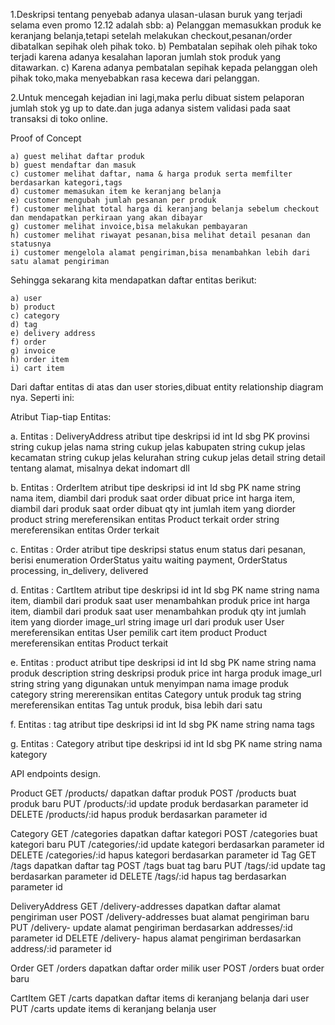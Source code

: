 ﻿1.Deskripsi tentang penyebab adanya ulasan-ulasan buruk yang terjadi selama even promo 12.12 adalah sbb:
    a) Pelanggan memasukkan produk ke keranjang belanja,tetapi setelah melakukan checkout,pesanan/order dibatalkan sepihak oleh pihak toko.
    b) Pembatalan sepihak oleh pihak toko terjadi karena adanya kesalahan laporan jumlah stok produk yang ditawarkan.
    c) Karena adanya pembatalan sepihak kepada pelanggan oleh pihak toko,maka menyebabkan rasa kecewa dari pelanggan.
	
2.Untuk mencegah kejadian ini lagi,maka perlu dibuat sistem pelaporan jumlah stok yg up to date.dan juga adanya sistem validasi pada saat transaksi di toko online.
 

Proof of Concept

    a) guest melihat daftar produk
    b) guest mendaftar dan masuk
    c) customer melihat daftar, nama & harga produk serta memfilter berdasarkan kategori,tags
    d) customer memasukan item ke keranjang belanja
    e) customer mengubah jumlah pesanan per produk
    f) customer melihat total harga di keranjang belanja sebelum checkout dan mendapatkan perkiraan yang akan dibayar
    g) customer melihat invoice,bisa melakukan pembayaran
    h) customer melihat riwayat pesanan,bisa melihat detail pesanan dan statusnya
    i) customer mengelola alamat pengiriman,bisa menambahkan lebih dari satu alamat pengiriman

Sehingga sekarang kita mendapatkan daftar entitas berikut:

    a) user
    b) product
    c) category
    d) tag
    e) delivery address
    f) order
    g) invoice
    h) order item
    i) cart item

Dari daftar entitas di atas dan user stories,dibuat entity relationship
diagram nya. Seperti ini:






















Atribut Tiap-tiap Entitas:


a. Entitas : DeliveryAddress
atribut
tipe
deskripsi
id
int
Id sbg PK
provinsi
string
cukup jelas
nama
string
cukup jelas
kabupaten
string
cukup jelas
kecamatan
string
cukup jelas
kelurahan
string
cukup jelas
detail
string
detail tentang alamat, misalnya dekat indomart dll


b. Entitas : OrderItem
atribut
tipe
deskripsi
id
int
Id sbg PK
name
string
nama item, diambil dari produk saat order dibuat
price
int
harga item, diambil dari produk saat order dibuat
qty
int
jumlah item yang diorder
product
string
mereferensikan entitas Product terkait
order
string
mereferensikan entitas Order terkait


c. Entitas : Order
atribut
tipe
deskripsi
status
enum
status dari pesanan, berisi enumeration OrderStatus yaitu waiting payment,
OrderStatus processing, in_delivery, delivered



d. Entitas : CartItem
atribut
tipe
deskripsi
id
int
Id sbg PK
name
string
nama item, diambil dari produk saat user menambahkan produk
price
int
harga item, diambil dari produk saat user menambahkan produk
qty
int
jumlah item yang diorder
image_url
string
image url dari produk
user
User
mereferensikan entitas User pemilik cart item
product
Product
mereferensikan entitas Product terkait




e. Entitas : product
atribut
tipe
deskripsi
id
int
Id sbg PK
name
string
nama produk
description
string
deskripsi produk
price
int
harga produk
image_url
string
string yang digunakan untuk menyimpan nama image produk
category
string
mererensikan entitas Category untuk produk
tag
string
mereferensikan entitas Tag untuk produk, bisa lebih dari satu


f. Entitas : tag
atribut
tipe
deskripsi
id
int
Id sbg PK
name
string
nama tags


g. Entitas : Category
atribut
tipe
deskripsi
id
int
Id sbg PK
name
string
nama kategory



API endpoints design.

Product 		GET /products/ dapatkan daftar produk
			POST /products buat produk baru
			PUT /products/:id update produk berdasarkan parameter id
			DELETE /products/:id hapus produk berdasarkan parameter id

Category		GET /categories dapatkan daftar kategori
			POST /categories buat kategori baru
			PUT /categories/:id update kategori berdasarkan parameter id
			DELETE /categories/:id hapus kategori berdasarkan parameter id
Tag			GET /tags dapatkan daftar tag
			POST /tags buat tag baru
			PUT /tags/:id update tag berdasarkan parameter id
			DELETE /tags/:id hapus tag berdasarkan parameter id
		
DeliveryAddress	GET /delivery-addresses dapatkan daftar alamat pengiriman user
			POST /delivery-addresses buat alamat pengiriman baru
			PUT /delivery- update alamat pengiriman berdasarkan
				addresses/:id parameter id
			DELETE /delivery- hapus alamat pengiriman berdasarkan
				address/:id parameter id

Order			GET /orders dapatkan daftar order milik user
			POST /orders buat order baru

CartItem		GET /carts	dapatkan daftar items di keranjang belanja dari
					user
			PUT /carts	update items di keranjang belanja user
